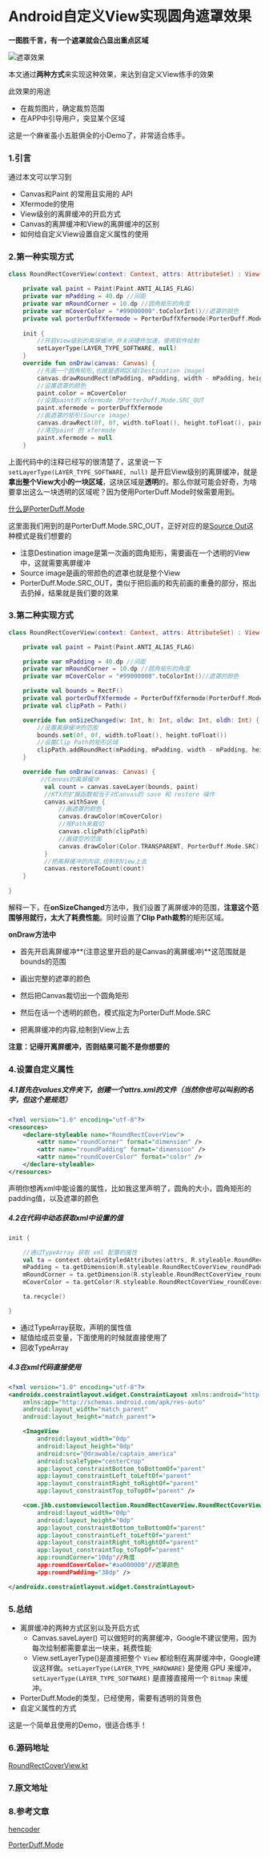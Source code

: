 # Android自定义View实现圆角遮罩效果

**一图胜千言，有一个遮罩就会凸显出重点区域**

![遮罩效果](https://github.com/jhbxyz/CustomViewCollection/blob/master/app/src/main/res/drawable-xxhdpi/dlrb.jpeg)

本文通过**两种方式**来实现这种效果，来达到自定义View练手的效果

此效果的用途

* 在裁剪图片，确定裁剪范围
* 在APP中引导用户，突显某个区域

这是一个麻雀虽小五脏俱全的小Demo了，非常适合练手。

### 1.引言

通过本文可以学习到

* Canvas和Paint 的常用且实用的 API
* Xfermode的使用
* View级别的离屏缓冲的开启方式
* Canvas的离屏缓冲和View的离屏缓冲的区别
* 如何给自定义View设置自定义属性的使用

### 2.第一种实现方式

```kotlin
class RoundRectCoverView(context: Context, attrs: AttributeSet) : View(context, attrs) {
  
    private val paint = Paint(Paint.ANTI_ALIAS_FLAG)
  	private var mPadding = 40.dp //间距
    private var mRoundCorner = 10.dp //圆角矩形的角度
    private var mCoverColor = "#99000000".toColorInt()//遮罩的颜色
    private val porterDuffXfermode = PorterDuffXfermode(PorterDuff.Mode.SRC_OUT)
  
   	init {
        //开启View级别的离屏缓冲,并关闭硬件加速，使用软件绘制
        setLayerType(LAYER_TYPE_SOFTWARE, null)
    }
    override fun onDraw(canvas: Canvas) {
        //先画一个圆角矩形,也就是透明区域(Destination image)
        canvas.drawRoundRect(mPadding, mPadding, width - mPadding, height - mPadding, mRoundCorner, mRoundCorner, paint)
        //设置遮罩的颜色
        paint.color = mCoverColor
        //设置paint的 xfermode 为PorterDuff.Mode.SRC_OUT
        paint.xfermode = porterDuffXfermode
        //画遮罩的矩形(Source image)
        canvas.drawRect(0f, 0f, width.toFloat(), height.toFloat(), paint)
        //清空paint 的 xfermode
        paint.xfermode = null
    }
```

上面代码中的注释已经写的很清楚了，这里说一下 `  setLayerType(LAYER_TYPE_SOFTWARE, null)`  是开启View级别的离屏缓冲，就是**拿出整个View大小的一块区域**，这块区域是**透明**的。那么你就可能会好奇，为啥要拿出这么一块透明的区域呢？因为使用PorterDuff.Mode时候需要用到。

[什么是PorterDuff.Mode](https://developer.android.com/reference/android/graphics/PorterDuff.Mode.html)

这里面我们用到的是PorterDuff.Mode.SRC_OUT，正好对应的是[Source Out](https://developer.android.com/reference/android/graphics/PorterDuff.Mode#SRC_OUT)这种模式是我们想要的

* 注意Destination image是第一次画的圆角矩形，需要画在一个透明的View中，这就需要离屏缓冲
* Source image是画的带颜色的遮罩也就是整个View
* PorterDuff.Mode.SRC_OUT，类似于把后画的和先前画的重叠的部分，抠出去扔掉，结果就是我们要的效果

### 3.第二种实现方式

```kotlin
class RoundRectCoverView(context: Context, attrs: AttributeSet) : View(context, attrs) {

    private val paint = Paint(Paint.ANTI_ALIAS_FLAG)

    private var mPadding = 40.dp //间距
    private var mRoundCorner = 10.dp //圆角矩形的角度
    private var mCoverColor = "#99000000".toColorInt()//遮罩的颜色

    private val bounds = RectF()
    private val porterDuffXfermode = PorterDuffXfermode(PorterDuff.Mode.SRC_OUT)
    private val clipPath = Path()

    override fun onSizeChanged(w: Int, h: Int, oldw: Int, oldh: Int) {
        //设置离屏缓冲的范围
        bounds.set(0f, 0f, width.toFloat(), height.toFloat())
        //设置Clip Path的矩形区域
        clipPath.addRoundRect(mPadding, mPadding, width - mPadding, height - mPadding, mRoundCorner, mRoundCorner, Path.Direction.CW)
    }

    override fun onDraw(canvas: Canvas) {
         //Canvas的离屏缓冲
          val count = canvas.saveLayer(bounds, paint)
          //KTX的扩展函数相当于对Canvas的 save 和 restore 操作
          canvas.withSave {
              //画遮罩的颜色
              canvas.drawColor(mCoverColor)
              //按Path来裁切
              canvas.clipPath(clipPath)
              //画镂空的范围
              canvas.drawColor(Color.TRANSPARENT, PorterDuff.Mode.SRC)
          }
          //把离屏缓冲的内容,绘制到View上去
          canvas.restoreToCount(count)
    }
  
}
```

解释一下，在**onSizeChanged**方法中，我们设置了离屏缓冲的范围，**注意这个范围够用就行，太大了耗费性能**。同时设置了**Clip Path裁剪**的矩形区域。

**onDraw方法中**

* 首先开启离屏缓冲**(注意这里开启的是Canvas的离屏缓冲)**这范围就是bounds的范围

* 画出完整的遮罩的颜色
* 然后把Canvas裁切出一个圆角矩形
* 然后在话一个透明的颜色，模式指定为PorterDuff.Mode.SRC
* 把离屏缓冲的内容,绘制到View上去

**注意：记得开离屏缓冲，否则结果可能不是你想要的**



### 4.设置自定义属性

##### 4.1首先在values文件夹下，创建一个attrs.xml的文件（当然你也可以叫别的名字，但这个是规范）

```xml
<?xml version="1.0" encoding="utf-8"?>
<resources>
    <declare-styleable name="RoundRectCoverView">
        <attr name="roundCorner" format="dimension" />
        <attr name="roundPadding" format="dimension" />
        <attr name="roundCoverColor" format="color" />
    </declare-styleable>
</resources>
```

声明你想再xml中能设置的属性，比如我这里声明了，圆角的大小，圆角矩形的padding值，以及遮罩的颜色

##### 4.2在代码中动态获取xml中设置的值

```kotlin
init {

    //通过TypeArray 获取 xml 配置的属性
    val ta = context.obtainStyledAttributes(attrs, R.styleable.RoundRectCoverView)
    mPadding = ta.getDimension(R.styleable.RoundRectCoverView_roundPadding, 40.dp)
    mRoundCorner = ta.getDimension(R.styleable.RoundRectCoverView_roundCorner, 10.dp)
    mCoverColor = ta.getColor(R.styleable.RoundRectCoverView_roundCoverColor, "#99000000".toColorInt())

    ta.recycle()

}
```

* 通过TypeArray获取，声明的属性值
* 赋值给成员变量，下面使用的时候就直接使用了
* 回收TypeArray

##### 4.3在xml代码直接使用

```xml
<?xml version="1.0" encoding="utf-8"?>
<androidx.constraintlayout.widget.ConstraintLayout xmlns:android="http://schemas.android.com/apk/res/android"
    xmlns:app="http://schemas.android.com/apk/res-auto"
    android:layout_width="match_parent"
    android:layout_height="match_parent">

    <ImageView
        android:layout_width="0dp"
        android:layout_height="0dp"
        android:src="@drawable/captain_america"
        android:scaleType="centerCrop"
        app:layout_constraintBottom_toBottomOf="parent"
        app:layout_constraintLeft_toLeftOf="parent"
        app:layout_constraintRight_toRightOf="parent"
        app:layout_constraintTop_toTopOf="parent" />

    <com.jhb.customviewcollection.RoundRectCoverView.RoundRectCoverView
        android:layout_width="0dp"
        android:layout_height="0dp"
        app:layout_constraintBottom_toBottomOf="parent"
        app:layout_constraintLeft_toLeftOf="parent"
        app:layout_constraintRight_toRightOf="parent"
        app:layout_constraintTop_toTopOf="parent"
        app:roundCorner="10dp"//角度
        app:roundCoverColor="#aa000000"//遮罩颜色
        app:roundPadding="30dp" />

</androidx.constraintlayout.widget.ConstraintLayout>
```

### 5.总结

* 离屏缓冲的两种方式区别以及开启方式
  * Canvas.saveLayer() 可以做短时的离屏缓冲，Google不建议使用，因为每次绘制都需要拿出一块来，耗费性能
  * View.setLayerType()是直接把整个 `View` 都绘制在离屏缓冲中，Google建议这样做。`setLayerType(LAYER_TYPE_HARDWARE)` 是使用 GPU 来缓冲， `setLayerType(LAYER_TYPE_SOFTWARE)` 是直接直接用一个 `Bitmap` 来缓冲。
* PorterDuff.Mode的类型，已经使用，需要有透明的背景色
* 自定义属性的方式

这是一个简单且使用的Demo，很适合练手！

### 6.源码地址

[RoundRectCoverView.kt](https://github.com/jhbxyz/CustomViewCollection/blob/master/app/src/main/java/com/jhb/customviewcollection/roundrectcoverview/RoundRectCoverView.kt)

### 7.原文地址



### 8.参考文章

[hencoder](https://hencoder.com/ui-1-2/)

[PorterDuff.Mode](https://developer.android.com/reference/android/graphics/PorterDuff.Mode.html)